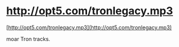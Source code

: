 <!--
id: 1584716507
link: http://tumblr.atmos.org/post/1584716507/http-opt5-com-tronlegacy-mp3
slug: http-opt5-com-tronlegacy-mp3
date: Mon Nov 15 2010 15:02:10 GMT-0800 (PST)
publish: 2010-11-015
tags: 
title: http://opt5.com/tronlegacy.mp3
-->


http://opt5.com/tronlegacy.mp3
==============================

[http://opt5.com/tronlegacy.mp3](http://opt5.com/tronlegacy.mp3)

moar Tron tracks.

